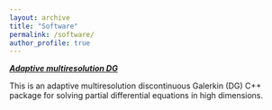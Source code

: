 ```yaml
---
layout: archive
title: "Software"
permalink: /software/
author_profile: true
---
```


***[Adaptive multiresolution DG](https://github.com/JuntaoHuang/adaptive-multiresolution-DG)***

This is an adaptive multiresolution discontinuous Galerkin (DG) C++ package for solving partial differential equations in high dimensions.

